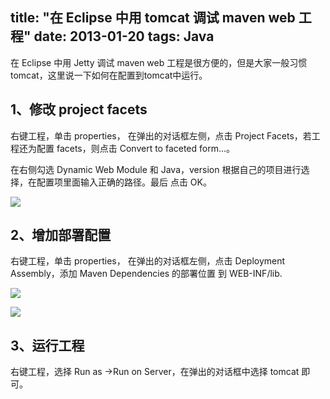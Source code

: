 title: "在 Eclipse 中用 tomcat 调试 maven web 工程"
date: 2013-01-20
tags: Java
---

在 Eclipse 中用 Jetty 调试 maven web 工程是很方便的，但是大家一般习惯tomcat，这里说一下如何在配置到tomcat中运行。<!--more-->

## 1、修改 project facets

右键工程，单击 properties， 在弹出的对话框左侧，点击 Project Facets，若工程还为配置 facets，则点击 Convert to faceted form...。

在右侧勾选 Dynamic Web Module 和 Java，version 根据自己的项目进行选择，在配置项里面输入正确的路径。最后 点击 OK。

![](/images/tomcat2.jpg)

## 2、增加部署配置

右键工程，单击 properties， 在弹出的对话框左侧，点击 Deployment Assembly，添加 Maven Dependencies 的部署位置 到 WEB-INF/lib.

![](/images/tomcat3.jpg)

![](/images/tomcat4.jpg)

## 3、运行工程

右键工程，选择 Run as ->Run on Server，在弹出的对话框中选择 tomcat 即可。